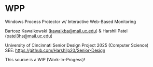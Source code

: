 # WPP
 Windows Process Protector w/ Interactive Web-Based Monitoring

Bartosz Kawalkowski (kawalkba@mail.uc.edu) & Harshil Patel (patel3hs@mail.uc.edu)

University of Cincinnati Senior Design Project 2025 (Computer Science)
SEE: https://github.com/Harshilp20/Senior-Design

This source is a WIP (Work-In-Progess)!
